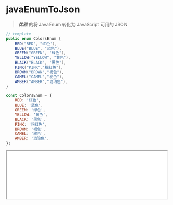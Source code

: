 # javaEnumToJson

> **_优雅_** 的将 JavaEnum 转化为 JavaScript 可用的 JSON

```java
// template
public enum ColorsEnum {
    RED("RED", "红色"),
    BLUE("BLUE", "蓝色"),
    GREEN("GREEN", "绿色"),
    YELLOW("YELLOW", "黄色"),
    BLACK("BLACK", "黑色"),
    PINK("PINK","粉红色"),
    BROWN("BROWN","褐色"),
    CAMEL("CAMEL","驼色"),
    AMBER("AMBER","琥珀色"),
}

```

```js
const ColorsEnum = {
	RED: '红色',
	BLUE: '蓝色',
	GREEN: '绿色',
	YELLOW: '黄色',
	BLACK: '黑色',
	PINK: '粉红色',
	BROWN: '褐色',
	CAMEL: '驼色',
	AMBER: '琥珀色',
};
```

<iframe height="auto" width="100%" src="public/javaenumtojson-user-guide.mp4">
